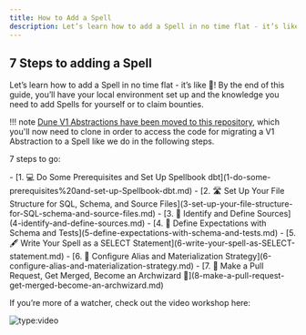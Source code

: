 ```yaml
---
title: How to Add a Spell
description: Let’s learn how to add a Spell in no time flat - it’s like 💫!
---
```

## 7 Steps to adding a Spell

Let’s learn how to add a Spell in no time flat - it’s like 💫! By the end of this guide, you’ll have your local environment set up and the knowledge you need to add Spells for yourself or to claim bounties.

!!! note
    [Dune V1 Abstractions have been moved to this repository](https://github.com/duneanalytics/dune-v1-abstractions), which you'll now need to clone in order to access the code for migrating a V1 Abstraction to a Spell like we do in the following steps.

7 steps to go:

<div class="cards grid" markdown>
- [1. 💻 Do Some Prerequisites and Set Up Spellbook dbt](1-do-some-prerequisites%20and-set-up-Spellbook-dbt.md)
- [2. 🛣️ Set Up Your File Structure for SQL, Schema, and Source Files](3-set-up-your-file-structure-for-SQL-schema-and-source-files.md)
- [3. 📙 Identify and Define Sources](4-identify-and-define-sources.md)
- [4. 🧪 Define Expectations with Schema and Tests](5-define-expectations-with-schema-and-tests.md)
- [5. 🖋️ Write Your Spell as a SELECT Statement](6-write-your-spell-as-SELECT-statement.md)
- [6. 🎨 Configure Alias and Materialization Strategy](6-configure-alias-and-materialization-strategy.md)
- [7. 🌈 Make a Pull Request, Get Merged, Become an Archwizard 🧙](8-make-a-pull-request-get-merged-become-an-archwizard.md)
</div>

If you’re more of a watcher, check out the video workshop here:

![type:video](https://www.youtube.com/embed/VdTYRxg96-E)